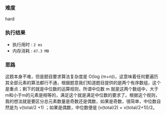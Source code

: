 ### 难度
hard

### 执行结果
- 执行用时 : ``2 ms``
- 内存消耗 : ``47.3 MB``

### 思路
这题本身不难，但是题目要求算法复杂度是 O(log (m+n))，这意味着任何要遍历其全部元素的算法都行不通，根据题意我们知道题目提供的是两个有序数组，这个是重点；剩下的就是中位数的运算规则，所谓中位数 m 就是这两个数组中，大于m和小于m的元素是相等的，满足这个就是满足中位数的要求了。根据这个规则，我的想法就是要区分总元素数量是奇数还是偶数，如果是奇数，很简单，中位数自然是为 v(total/2 +1)  ；如果是偶数，中位数便是 (v(total/2) + v(total/2+1))/2。

